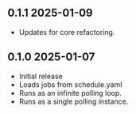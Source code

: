 ## 0.1.1 2025-01-09
* Updates for core refactoring.

## 0.1.0 2025-01-07
* Initial release
* Loads jobs from schedule.yaml
* Runs as an infinite polling loop.
* Runs as a single polling instance.
